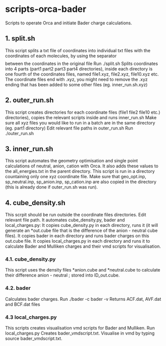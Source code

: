 # scripts-orca-bader
Scripts to operate Orca and initiate Bader charge calculations.

## 1. split.sh
This script splits a txt file of coordinates into individual txt files with the coordinates of each molecules, by using the separator $$$$ between the coordinates in the original file
Run ./split.sh <name of coordinate file>
Splits coordinates into 4 parts (part1 part2 part3 part4 directories), inside each directory is one fourth of the coordinates files, named file1.xyz, file2.xyz, file10.xyz etc.
The coordinate files end with .xyz, you might need to remove the .xyz ending that has been added to some other files (eg. inner_run.sh.xyz)

## 2. outer_run.sh
This script creates directories for each coordinate files (file1 file2 file10 etc.) directories), copies the relevant scripts inside and runs inner_run.sh
Make sure all xyz files you would like to run in a batch are in the same directory (eg. part1 directory)
Edit relevant file paths in outer_run.sh
Run ./outer_run.sh

## 3. inner_run.sh
This script automates the geometry optimisation and single point calculations of neutral, anion, cation with Orca. It also adds these values to the all_energies.txt in the parent directory.
This script is run in a directory countaining only one xyz coordinate file. Make sure that geo_opt.inp, sp_neutral.inp, sp_anion.inp, sp_cation.inp are also copied in the directory (this is already done if outer_run.sh was run).

## 4. cube_density.sh
This scrpit should be run outside the coordinate files directories.
Edit relevant file path.
It automates cube_density.py, bader and local_charges.py:
It copies cube_density.py in each directory, runs it (it will generate an *out.cube file that is the difference of the anion - neutral cube files).
It copies bader in each directory and runs bader charges on this out.cube file.
It copies local_charges.py in each directory and runs it to calculate Bader and Mulliken charges and their vmd scripts for visualisation.

### 4.1. cube_density.py
This script uses the density files *anion.cube and *neutral.cube to calculate their difference anion - neutral ; stored into ID_out.cube.

### 4.2. bader 
Calculates bader charges.
Run ./bader -c bader <cube file> -v
Returns ACF.dat, AVF.dat and BCF.dat files

### 4.3 local_charges.py
This scripts creates visualisation vmd scripts for Bader and Mulliken.
Run local_charges.py <sp file with Mulliken charges eg. sp_enutral.out> <dat file with Bader charges eg. ACF.dat> <coordinate file eg. geo_opt.xyz>
Creates bader_vmdscript.txt. Visualise in vmd by typing source bader_vmdscript.txt.

